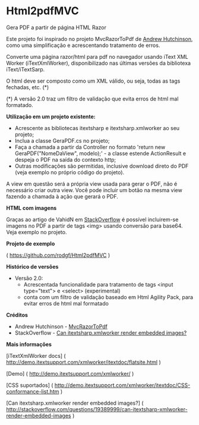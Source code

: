# Html2pdfMVC
Gera PDF a partir de página HTML Razor

Este projeto foi inspirado no projeto MvcRazorToPdf de [Andrew Hutchinson](https://github.com/andyhutch77/MvcRazorToPdf), como uma simplificação e acrescentando tratamento de erros.

Converte uma página razor/html para pdf no navegador usando iText XML Worker (iTextXmlWorker), disponibilizado nas últimas versões da bibliotexa iText/iTextSarp.

O html deve ser composto como um XML válido, ou seja, todas as tags fechadas, etc. (*)

(*) A versão 2.0 traz um filtro de validação que evita erros de html mal formatado.

**Utilização em um projeto existente:**

- Acrescente as bibliotecas itextsharp e itextsharp.xmlworker ao seu projeto;
- Inclua a classe GeraPDF.cs no projeto;
- Faça a chamada a partir da Controller no formato 'return new GeraPDF("NomeDaView", modelo);' - a classe estende ActionResult e despeja o PDF na saída do contexto http;
- Outras modificações são permitidas, inclusive download direto do PDF (veja exemplo no próprio código do projeto).

A view em questão será a própria view usada para gerar o PDF, não é necessário criar outra view. Você pode incluir um botão na mesma view fazendo a chamada à ação que gerará o PDF.

**HTML com imagens**

Graças ao artigo de VahidN em [StackOverflow](http://stackoverflow.com/questions/19389999/can-itextsharp-xmlworker-render-embedded-images) é possível incluirem-se imagens no PDF a partir de tags &lt;img&gt; usando conversão para base64. Veja exemplo no projeto.

**Projeto de exemplo**

( https://github.com/rodgf/Html2pdfMVC )

**Histórico de versões**

- Versão 2.0:
	- Acrescentada funcionalidade para tratamento de tags &lt;input type="text"&gt; e &lt;select&gt; (experimental)
	- conta com um filtro de validação baseado em Html Agility Pack, para evitar erros de html mal formatado
	
**Créditos**

- Andrew Hutchinson - [MvcRazorToPdf](https://github.com/andyhutch77/MvcRazorToPdf)
- StackOverflow - [Can itextsharp.xmlworker render embedded images?](http://stackoverflow.com/questions/19389999/can-itextsharp-xmlworker-render-embedded-images)

**Mais informações**

[iTextXmlWorker docs] ( http://demo.itextsupport.com/xmlworker/itextdoc/flatsite.html )

[Demo] ( http://demo.itextsupport.com/xmlworker/ )

[CSS suportados] ( http://demo.itextsupport.com/xmlworker/itextdoc/CSS-conformance-list.htm )

[Can itextsharp.xmlworker render embedded images?] ( http://stackoverflow.com/questions/19389999/can-itextsharp-xmlworker-render-embedded-images )
